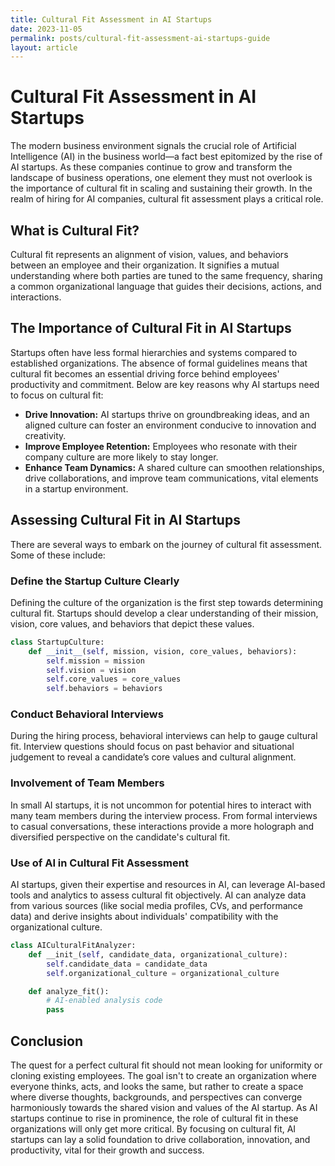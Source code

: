 ```yaml
---
title: Cultural Fit Assessment in AI Startups
date: 2023-11-05
permalink: posts/cultural-fit-assessment-ai-startups-guide
layout: article
---
```


# Cultural Fit Assessment in AI Startups

The modern business environment signals the crucial role of Artificial Intelligence (AI) in the business world—a fact best epitomized by the rise of AI startups. As these companies continue to grow and transform the landscape of business operations, one element they must not overlook is the importance of cultural fit in scaling and sustaining their growth. In the realm of hiring for AI companies, cultural fit assessment plays a critical role.

## What is Cultural Fit?

Cultural fit represents an alignment of vision, values, and behaviors between an employee and their organization. It signifies a mutual understanding where both parties are tuned to the same frequency, sharing a common organizational language that guides their decisions, actions, and interactions.

## The Importance of Cultural Fit in AI Startups

Startups often have less formal hierarchies and systems compared to established organizations. The absence of formal guidelines means that cultural fit becomes an essential driving force behind employees' productivity and commitment. Below are key reasons why AI startups need to focus on cultural fit:

- **Drive Innovation:** AI startups thrive on groundbreaking ideas, and an aligned culture can foster an environment conducive to innovation and creativity.
- **Improve Employee Retention:** Employees who resonate with their company culture are more likely to stay longer.
- **Enhance Team Dynamics:** A shared culture can smoothen relationships, drive collaborations, and improve team communications, vital elements in a startup environment.

## Assessing Cultural Fit in AI Startups

There are several ways to embark on the journey of cultural fit assessment. Some of these include:

### Define the Startup Culture Clearly

Defining the culture of the organization is the first step towards determining cultural fit. Startups should develop a clear understanding of their mission, vision, core values, and behaviors that depict these values.

```python
class StartupCulture:
    def __init__(self, mission, vision, core_values, behaviors):
        self.mission = mission
        self.vision = vision
        self.core_values = core_values
        self.behaviors = behaviors
```

### Conduct Behavioral Interviews

During the hiring process, behavioral interviews can help to gauge cultural fit. Interview questions should focus on past behavior and situational judgement to reveal a candidate’s core values and cultural alignment.

### Involvement of Team Members

In small AI startups, it is not uncommon for potential hires to interact with many team members during the interview process. From formal interviews to casual conversations, these interactions provide a more holograph and diversified perspective on the candidate's cultural fit.

### Use of AI in Cultural Fit Assessment

AI startups, given their expertise and resources in AI, can leverage AI-based tools and analytics to assess cultural fit objectively. AI can analyze data from various sources (like social media profiles, CVs, and performance data) and derive insights about individuals' compatibility with the organizational culture.

```python
class AICulturalFitAnalyzer:
    def __init_(self, candidate_data, organizational_culture):
        self.candidate_data = candidate_data
        self.organizational_culture = organizational_culture

    def analyze_fit():
        # AI-enabled analysis code
        pass
```

## Conclusion

The quest for a perfect cultural fit should not mean looking for uniformity or cloning existing employees. The goal isn't to create an organization where everyone thinks, acts, and looks the same, but rather to create a space where diverse thoughts, backgrounds, and perspectives can converge harmoniously towards the shared vision and values of the AI startup. As AI startups continue to rise in prominence, the role of cultural fit in these organizations will only get more critical. By focusing on cultural fit, AI startups can lay a solid foundation to drive collaboration, innovation, and productivity, vital for their growth and success.
